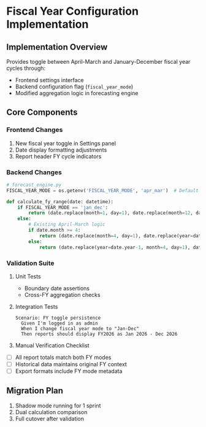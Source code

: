 # Fiscal Year Configuration Implementation

## Implementation Overview
Provides toggle between April-March and January-December fiscal year cycles through:
- Frontend settings interface
- Backend configuration flag (`fiscal_year_mode`)
- Modified aggregation logic in forecasting engine

## Core Components

### Frontend Changes
1. New fiscal year toggle in Settings panel
2. Date display formatting adjustments
3. Report header FY cycle indicators

### Backend Changes
```python
# forecast_engine.py
FISCAL_YEAR_MODE = os.getenv('FISCAL_YEAR_MODE', 'apr_mar')  # Default to April-March

def calculate_fy_range(date: datetime):
    if FISCAL_YEAR_MODE == 'jan_dec':
        return (date.replace(month=1, day=1), date.replace(month=12, day=31))
    else: 
        # Existing April-March logic
        if date.month >= 4:
            return (date.replace(month=4, day=1), date.replace(year=date.year+1, month=3, day=31))
        else:
            return (date.replace(year=date.year-1, month=4, day=1), date.replace(month=3, day=31))
```

### Validation Suite
1. Unit Tests
   - Boundary date assertions
   - Cross-FY aggregation checks
   
2. Integration Tests
   ```gherkin
   Scenario: FY toggle persistence
     Given I'm logged in as admin
     When I change fiscal year mode to "Jan-Dec"
     Then reports should display FY2026 as Jan 2026 - Dec 2026
   ```

3. Manual Verification Checklist
- [ ] All report totals match both FY modes
- [ ] Historical data maintains original FY context
- [ ] Export formats include FY mode metadata

## Migration Plan
1. Shadow mode running for 1 sprint
2. Dual calculation comparison
3. Full cutover after validation
